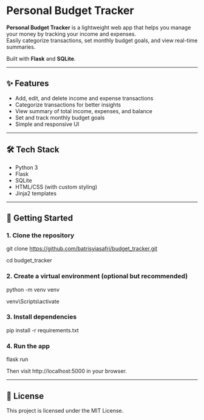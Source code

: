 # Personal Budget Tracker

**Personal Budget Tracker** is a lightweight web app that helps you manage your money by tracking your income and expenses.  
Easily categorize transactions, set monthly budget goals, and view real-time summaries.

Built with **Flask** and **SQLite**.

---

## ✨ Features

- Add, edit, and delete income and expense transactions
- Categorize transactions for better insights
- View summary of total income, expenses, and balance
- Set and track monthly budget goals
- Simple and responsive UI

---

## 🛠 Tech Stack

- Python 3
- Flask
- SQLite
- HTML/CSS (with custom styling)
- Jinja2 templates

---

## 🚀 Getting Started

### 1. Clone the repository

git clone https://github.com/batrisyiasafri/budget_tracker.git

cd budget_tracker

### 2. Create a virtual environment (optional but recommended)

python -m venv venv

venv\Scripts\activate

### 3. Install dependencies

pip install -r requirements.txt

### 4. Run the app

flask run

Then visit http://localhost:5000 in your browser.

---

## 📄 License

This project is licensed under the MIT License.